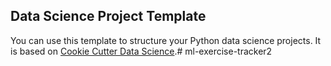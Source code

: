 ## Data Science Project Template

You can use this template to structure your Python data science projects. It is based on [Cookie Cutter Data Science](https://drivendata.github.io/cookiecutter-data-science/).# ml-exercise-tracker2
